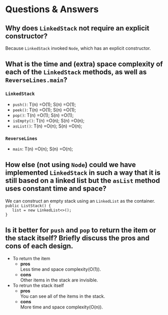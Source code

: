 # Questions & Answers

## Why does `LinkedStack` not require an explicit constructor?
Because `LinkedStack` invoked `Node`, which has an explicit constructor.

## What is the time and (extra) space complexity of each of the `LinkedStack` methods, as well as `ReverseLines.main`?
### `LinkedStack`
- `push()`: T(n) =O(1); S(n) =O(1);
- `peek()`: T(n) =O(1); S(n) =O(1);
- `pop()`: T(n) =O(1); S(n) =O(1);
- `isEmpty()`: T(n) =O(n); S(n) =O(n);
- `asList()`: T(n) =O(n); S(n) =O(n);

### `ReverseLines` 
- `main`: T(n) =O(n); S(n) =O(n);

## How else (not using `Node`) could we have implemented `LinkedStack` in such a way that it is still based on a linked list but the `asList` method uses constant time and space?
We can construct an empty stack using an `LinkedList` as the container. <br>
`public ListStack() {` <br> 
`   list = new LinkedList<>();` <br>
`}`

## Is it better for `push` and `pop` to return the item or the stack itself? Briefly discuss the pros and cons of each design.
- To return the item
  - **pros** <br>
    Less time and space complexity(O(1)).
  - **cons** <br>
    Other items in the stack are invisible.
- To retrun the stack itself
  - **pros** <br>
    You can see all of the items in the stack.
  - **cons** <br>
    More time and space complexity(O(n)).